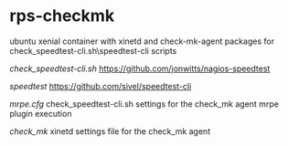 # rps-checkmk
ubuntu xenial container with xinetd and check-mk-agent packages for check_speedtest-cli.sh\speedtest-cli scripts


*check_speedtest-cli.sh*
https://github.com/jonwitts/nagios-speedtest

*speedtest*
https://github.com/sivel/speedtest-cli

*mrpe.cfg*
check_speedtest-cli.sh settings for the check_mk agent mrpe plugin execution

*check_mk*
xinetd settings file for the check_mk agent
